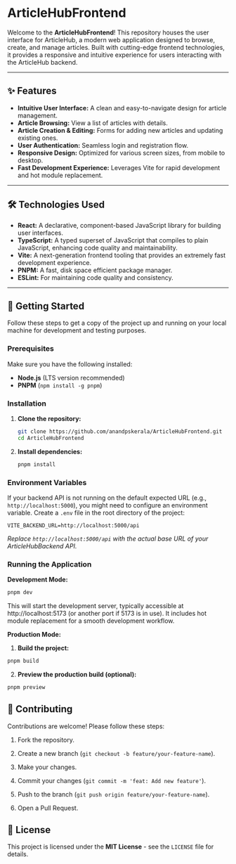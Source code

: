 # ArticleHubFrontend

Welcome to the **ArticleHubFrontend**! This repository houses the user interface for ArticleHub, a modern web application designed to browse, create, and manage articles. Built with cutting-edge frontend technologies, it provides a responsive and intuitive experience for users interacting with the ArticleHub backend.

---

## ✨ Features

* **Intuitive User Interface:** A clean and easy-to-navigate design for article management.
* **Article Browsing:** View a list of articles with details.
* **Article Creation & Editing:** Forms for adding new articles and updating existing ones.
* **User Authentication:** Seamless login and registration flow.
* **Responsive Design:** Optimized for various screen sizes, from mobile to desktop.
* **Fast Development Experience:** Leverages Vite for rapid development and hot module replacement.

---

## 🛠️ Technologies Used

* **React:** A declarative, component-based JavaScript library for building user interfaces.
* **TypeScript:** A typed superset of JavaScript that compiles to plain JavaScript, enhancing code quality and maintainability.
* **Vite:** A next-generation frontend tooling that provides an extremely fast development experience.
* **PNPM:** A fast, disk space efficient package manager.
* **ESLint:** For maintaining code quality and consistency.

---

## 🚀 Getting Started

Follow these steps to get a copy of the project up and running on your local machine for development and testing purposes.

### Prerequisites

Make sure you have the following installed:

* **Node.js** (LTS version recommended)
* **PNPM** (`npm install -g pnpm`)

### Installation

1.  **Clone the repository:**
    ```bash
    git clone https://github.com/anandpskerala/ArticleHubFrontend.git
    cd ArticleHubFrontend
    ```

2.  **Install dependencies:**
    ```bash
    pnpm install
    ```

### Environment Variables

If your backend API is not running on the default expected URL (e.g., `http://localhost:5000`), you might need to configure an environment variable. Create a `.env` file in the root directory of the project:

```
VITE_BACKEND_URL=http://localhost:5000/api
```

*Replace `http://localhost:5000/api` with the actual base URL of your ArticleHubBackend API.*

### Running the Application

**Development Mode:**

```bash
pnpm dev
```

This will start the development server, typically accessible at http://localhost:5173 (or another port if 5173 is in use). It includes hot module replacement for a smooth development workflow.

**Production Mode:**

1. **Build the project:**

```bash
pnpm build
```

2. **Preview the production build (optional):**
```bash
pnpm preview
```

## 🤝 Contributing

Contributions are welcome! Please follow these steps:

1. Fork the repository.

2. Create a new branch (`git checkout -b feature/your-feature-name`).

3. Make your changes.

4. Commit your changes (`git commit -m 'feat: Add new feature'`).

5. Push to the branch (`git push origin feature/your-feature-name`).

6. Open a Pull Request.

## 📄 License

This project is licensed under the **MIT License** - see the `LICENSE` file for details.